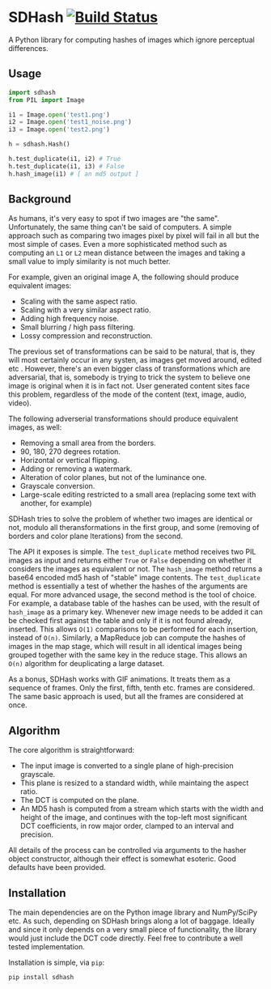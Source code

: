 # SDHash [![Build Status](https://travis-ci.org/horia141/sdhash.svg?branch=master)](https://travis-ci.org/horia141/sdhash)

A Python library for computing hashes of images which ignore perceptual differences.

## Usage

```python
import sdhash
from PIL import Image

i1 = Image.open('test1.png')
i2 = Image.open('test1_noise.png')
i3 = Image.open('test2.png')

h = sdhash.Hash()

h.test_duplicate(i1, i2) # True
h.test_duplicate(i1, i3) # False
h.hash_image(i1) # [ an md5 output ]
```

## Background

As humans, it's very easy to spot if two images are "the same". Unfortunately, the same
thing can't be said of computers. A simple approach such as comparing two images pixel
by pixel will fail in all but the most simple of cases. Even a more sophisticated method
such as computing an `L1` or `L2` mean distance between the images and taking a small
value to imply similarity is not much better.

For example, given an original image A, the following should produce equivalent images:
* Scaling with the same aspect ratio.
* Scaling with a very similar aspect ratio.
* Adding high frequency noise.
* Small blurring / high pass filtering.
* Lossy compression and reconstruction.

The previous set of transformations can be said to be natural, that is, they will most
certainly occur in any systen, as images get moved around, edited etc .
However, there's an even bigger class of transformations which are adversarial, that is,
somebody is trying to trick the system to believe one image is original when it is in
fact not. User generated content sites face this problem, regardless of the mode of the
content (text, image, audio, video).

The following adverserial transformations should produce equivalent images, as well:
* Removing a small area from the borders.
* 90, 180, 270 degrees rotation.
* Horizontal or vertical flipping.
* Adding or removing a watermark.
* Alteration of color planes, but not of the luminance one.
* Grayscale conversion.
* Large-scale editing restricted to a small area (replacing some text with another,
for example)

SDHash tries to solve the problem of whether two images are identical or not, modulo
all theransformations in the first group, and some (removing of borders and 
color plane lterations) from the second.

The API it exposes is simple. The `test_duplicate` method receives two PIL images as
input and returns either `True` or `False` depending on whether it considers the
images as equivalent or not. The `hash_image` method returns a base64 encoded md5
hash of "stable" image contents. The `test_duplicate` method is essentially a test
of whether the hashes of the arguments are equal. For more advanced usage, the second
method is the tool of choice. For example, a database table of the hashes can be used,
with the result of `hash_image` as a primary key. Whenever new image needs to be added it
can be checked first against the table and only if it is not found already, inserted.
This allows `O(1)` comparisons to be performed for each insertion, instead of `O(n)`.
Similarly, a MapReduce job can compute the hashes of images in the map stage, which will
result in all identical images being grouped together with the same key in the reduce
stage. This allows an `O(n)` algorithm for deuplicating a large dataset.

As a bonus, SDHash works with GIF animations. It treats them as a sequence of frames.
Only the first, fifth, tenth etc. frames are considered. The same basic approach is used,
but all the frames are considered at once.

## Algorithm

The core algorithm is straightforward:
* The input image is converted to a single plane of high-precision grayscale.
* This plane is resized to a standard width, while maintaing the aspect ratio.
* The DCT is computed on the plane.
* An MD5 hash is computed from a stream which starts with the width and height of the
image, and continues with the top-left most significant DCT coefficients, in row major
order, clamped to an interval and precision.

All details of the process can be controlled via arguments to the hasher object
constructor, although their effect is somewhat esoteric. Good defaults have been
provided.

## Installation

The main dependencies are on the Python image library and NumPy/SciPy etc. As such,
depending on SDHash brings along a lot of baggage. Ideally and since it only depends
on a very small piece of functionality, the library would just include the DCT code
directly. Feel free to contribute a well tested implementation.

Installation is simple, via `pip`:

```bash
pip install sdhash
```
